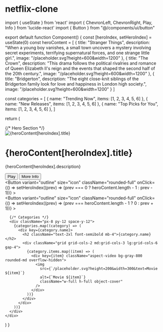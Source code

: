# netflix-clone
import { useState } from 'react'
import { ChevronLeft, ChevronRight, Play, Info } from 'lucide-react'
import { Button } from "@/components/ui/button"

export default function Component() {
  const [heroIndex, setHeroIndex] = useState(0)
  const heroContent = [
    {
      title: "Stranger Things",
      description: "When a young boy vanishes, a small town uncovers a mystery involving secret experiments, terrifying supernatural forces, and one strange little girl.",
      image: "/placeholder.svg?height=600&width=1200"
    },
    {
      title: "The Crown",
      description: "This drama follows the political rivalries and romance of Queen Elizabeth II's reign and the events that shaped the second half of the 20th century.",
      image: "/placeholder.svg?height=600&width=1200"
    },
    {
      title: "Bridgerton",
      description: "The eight close-knit siblings of the Bridgerton family look for love and happiness in London high society.",
      image: "/placeholder.svg?height=600&width=1200"
    }
  ]

  const categories = [
    { name: "Trending Now", items: [1, 2, 3, 4, 5, 6] },
    { name: "New Releases", items: [1, 2, 3, 4, 5, 6] },
    { name: "Top Picks for You", items: [1, 2, 3, 4, 5, 6] },
  ]

  return (
    <div className="min-h-screen bg-black text-white">
      {/* Hero Section */}
      <div className="relative h-[56.25vw] max-h-[80vh]">
        <img
          src={heroContent[heroIndex].image}
          alt={heroContent[heroIndex].title}
          className="w-full h-full object-cover"
        />
        <div className="absolute inset-0 bg-gradient-to-t from-black to-transparent" />
        <div className="absolute bottom-0 left-0 p-8 w-full md:w-1/2">
          <h1 className="text-4xl md:text-6xl font-bold mb-4">{heroContent[heroIndex].title}</h1>
          <p className="text-lg mb-6">{heroContent[heroIndex].description}</p>
          <div className="flex space-x-4">
            <Button className="bg-white text-black hover:bg-gray-200">
              <Play className="mr-2 h-4 w-4" /> Play
            </Button>
            <Button variant="outline">
              <Info className="mr-2 h-4 w-4" /> More Info
            </Button>
          </div>
        </div>
        <div className="absolute top-1/2 left-4 transform -translate-y-1/2">
          <Button
            variant="outline"
            size="icon"
            className="rounded-full"
            onClick={() => setHeroIndex((prev) => (prev === 0 ? heroContent.length - 1 : prev - 1))}
          >
            <ChevronLeft className="h-4 w-4" />
          </Button>
        </div>
        <div className="absolute top-1/2 right-4 transform -translate-y-1/2">
          <Button
            variant="outline"
            size="icon"
            className="rounded-full"
            onClick={() => setHeroIndex((prev) => (prev === heroContent.length - 1 ? 0 : prev + 1))}
          >
            <ChevronRight className="h-4 w-4" />
          </Button>
        </div>
      </div>

      {/* Categories */}
      <div className="px-8 py-12 space-y-12">
        {categories.map((category) => (
          <div key={category.name}>
            <h2 className="text-2xl font-semibold mb-4">{category.name}</h2>
            <div className="grid grid-cols-2 md:grid-cols-3 lg:grid-cols-6 gap-4">
              {category.items.map((item) => (
                <div key={item} className="aspect-video bg-gray-800 rounded-md overflow-hidden">
                  <img
                    src={`/placeholder.svg?height=200&width=300&text=Movie ${item}`}
                    alt={`Movie ${item}`}
                    className="w-full h-full object-cover"
                  />
                </div>
              ))}
            </div>
          </div>
        ))}
      </div>
    </div>
  )
}
